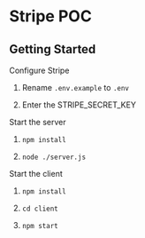 # Stripe POC

## Getting Started

Configure Stripe

1. Rename `.env.example` to `.env`

2. Enter the STRIPE_SECRET_KEY

Start the server

1. `npm install`

2. `node ./server.js`

Start the client

1. `npm install`

2. `cd client`

3. `npm start`
